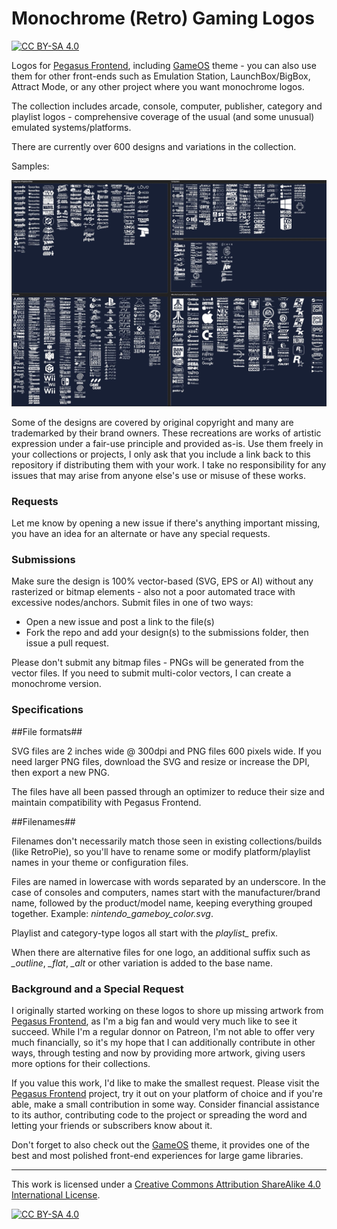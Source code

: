 # Monochrome (Retro) Gaming Logos

[![CC BY-SA 4.0][cc-by-sa-shield]][cc-by-sa]

Logos for [Pegasus Frontend](https://pegasus-frontend.org/), including [GameOS](https://github.com/PlayingKarrde/gameOS) theme - you can also use them for other  front-ends such as Emulation Station, LaunchBox/BigBox, Attract Mode, or any other project where you want monochrome logos.

The collection includes arcade, console, computer, publisher, category and playlist logos - comprehensive coverage of the usual (and some unusual) emulated systems/platforms. 

There are currently over 600 designs and variations in the collection.

Samples:

![sample of logos](https://github.com/HVR88/Monochrome-Gaming-Logos/blob/main/logo_samples.jpg)

Some of the designs are covered by original copyright and many are trademarked by their brand owners. These recreations are works of artistic expression under a fair-use principle and provided as-is. Use them freely in your collections or projects, I only ask that you include a link back to this repository if distributing them with your work. I take no responsibility for any issues that may arise from anyone else's use or misuse of these works. 

### Requests

Let me know by opening a new issue if there's anything important missing, you have an idea for an alternate or have any special requests.

### Submissions

Make sure the design is 100% vector-based (SVG, EPS or AI) without any rasterized or bitmap elements - also not a poor automated trace with excessive nodes/anchors. Submit files in one of two ways:
- Open a new issue and post a link to the file(s)
- Fork the repo and add your design(s) to the submissions folder, then issue a pull request.

Please don't submit any bitmap files - PNGs will be generated from the vector files. If you need to submit multi-color vectors, I can create a monochrome version.

### Specifications

##File formats##

SVG files are 2 inches wide @ 300dpi and PNG files 600 pixels wide. If you need larger PNG files, download the SVG and resize or increase the DPI, then export a new PNG.

The files have all been passed through an optimizer to reduce their size and maintain compatibility with Pegasus Frontend.

##Filenames##

Filenames don't necessarily match those seen in existing collections/builds (like RetroPie), so you'll have to rename some or modify platform/playlist names in your theme or configuration files.

Files are named in lowercase with words separated by an underscore. In the case of consoles and computers, names start with the manufacturer/brand name, followed by the product/model name, keeping everything grouped together. Example: *nintendo_gameboy_color.svg*. 

Playlist and category-type logos all start with the *playlist_* prefix.

When there are alternative files for one logo, an additional suffix such as *_outline*, *_flat*, *_alt* or other variation is added to the base name.

### Background and a Special Request

I originally started working on these logos to shore up missing artwork from [Pegasus Frontend](https://pegasus-frontend.org/), as I'm a big fan and would very much like to see it succeed. While I'm a regular donnor on Patreon, I'm not able to offer very much financially, so it's my hope that I can additionally contribute in other ways, through testing and now by providing more artwork, giving users more options for their collections.

If you value this work, I'd like to make the smallest request. Please visit the [Pegasus Frontend](https://pegasus-frontend.org/) project, try it out on your platform of choice and if you're able, make a small contribution in some way. Consider financial assistance to its author, contributing code to the project or spreading the word and letting your friends or subscribers know about it. 

Don't forget to also check out the [GameOS](https://github.com/PlayingKarrde/gameOS) theme, it provides one of the best and most polished front-end experiences for large game libraries.

---

This work is licensed under a
[Creative Commons Attribution ShareAlike 4.0 International License][cc-by-sa].

[![CC BY-SA 4.0][cc-by-sa-image]][cc-by-sa]

[cc-by-sa]: http://creativecommons.org/licenses/by-sa/4.0/
[cc-by-sa-image]: https://licensebuttons.net/l/by-sa/4.0/88x31.png
[cc-by-sa-shield]: https://img.shields.io/badge/License-CC%20BY--SA%204.0-lightgrey.svg


